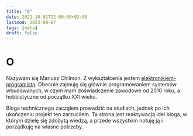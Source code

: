 ```yaml
---
title: "O"
date: 2021-10-01T22:00:00+02:00
lastmod: 2023-09-07
tags: [meta]
draft: false
---
```


# O

Nazywam się Mariusz Chilmon. Z wykształcenia jestem [elektronikiem-programistą](https://eti.pg.edu.pl/kmoe/dydaktyka-kmoe/specjalnosc-komputerowe-systemy-elektroniczne). Obecnie zajmuję się głównie programowaniem systemów wbudowanych, w czym mam doświadczenie zawodowe od 2010 roku, a hobbistyczne od początku XXI wieku.

Bloga technicznego zacząłem prowadzić na studiach, jednak po ich ukończeniu projekt ten zarzuciłem. Ta strona jest reaktywacją idei bloga, w którym dzielę się zdobytą wiedzą, a przede wszystkim notuję ją i porządkuję na własne potrzeby.
